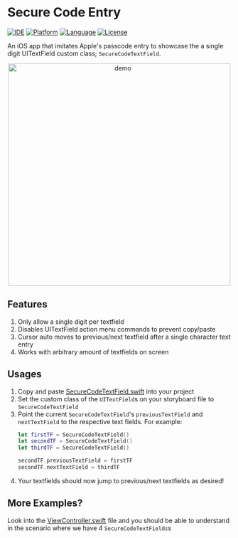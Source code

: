 # Secure Code Entry

[![IDE](https://img.shields.io/badge/Xcode-9-blue.svg)](https://developer.apple.com/xcode/)
[![Platform](https://img.shields.io/badge/platform-iOS%2011-green.svg)](https://developer.apple.com/ios/)
[![Language](https://img.shields.io/badge/swift-4-orange.svg)](https://swift.org)
[![License](https://img.shields.io/badge/license-MIT-blue.svg)](LICENSE)

An iOS app that imitates Apple's passcode entry to showcase the a single digit UITextField custom class; `SecureCodeTextField`.

<p align="center"><img src="https://raw.githubusercontent.com/zaimramlan/ios-secure-code-entry/release/1.0.0/Demo.gif" alt="demo" align="center" width="auto" height="500"/></p>

## Features
1. Only allow a single digit per textfield
1. Disables UITextField action menu commands to prevent copy/paste
1. Cursor auto moves to previous/next textfield after a single character text entry
1. Works with arbitrary amount of textfields on screen

## Usages
1. Copy and paste <a href="https://github.com/zaimramlan/ios-secure-code-entry/blob/release/1.0.0/SecureCodeEntry/Modules/Main/SecureCodeTextField.swift" target="_blank">SecureCodeTextField.swift</a> into your project
1. Set the custom class of the `UITextField`s on your storyboard file to `SecureCodeTextField`
1. Point the current `SecureCodeTextField`'s `previousTextField` and `nextTextField` to the respective text fields. For example:
    ```swift
    let firstTF = SecureCodeTextField()
    let secondTF = SecureCodeTextField()
    let thirdTF = SecureCodeTextField()
    
    secondTF.previousTextField = firstTF
    secondTF.nextTextField = thirdTF 
    ```
1. Your textfields should now jump to previous/next textfields as desired!

## More Examples?
Look into the <a href="https://github.com/zaimramlan/ios-secure-code-entry/blob/release/1.0.0/SecureCodeEntry/Modules/Main/ViewController.swift" target="_blank">ViewController.swift</a> file and you should be able to understand in the scenario where we have 4 `SecureCodeTextFields`s